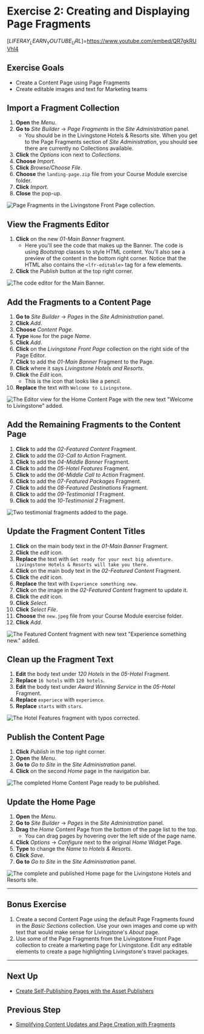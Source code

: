 # Exercise 2: Creating and Displaying Page Fragments

[$LIFERAY_LEARN_YOUTUBE_URL$]=https://www.youtube.com/embed/QR7gkRUVhl4

## Exercise Goals

* Create a Content Page using Page Fragments
* Create editable images and text for Marketing teams

## Import a Fragment Collection

1. **Open** the _Menu_.
2. **Go to** _Site Builder_ → _Page Fragments_ in the _Site Administration_ panel.
	* You should be in the Livingstone Hotels & Resorts site. When you get to the Page Fragments section of _Site Administration_, you should see there are currently no Collections available.
3. **Click** the _Options_ icon next to _Collections_.
4. **Choose** _Import_.
5. **Click** _Browse/Choose File_.
6. **Choose** the `landing-page.zip` file from your Course Module exercise folder.
7. **Click** _Import_.
8. **Close** the pop-up.

![Page Fragments in the Livingstone Front Page collection.](./images/imported-fragments.png)

## View the Fragments Editor

1. **Click** on the new _01-Main Banner_ fragment.
    * Here you'll see the code that makes up the Banner. The code is using _Bootstrap_ classes to style HTML content. You'll also see a preview of the content in the bottom right corner. Notice that the HTML also contains the `<lfr-editable>` tag for a few elements.
2. **Click** the _Publish_ button at the top right corner.

![The code editor for the Main Banner.](./images/fragment-editor.png)

## Add the Fragments to a Content Page

1. **Go to** _Site Builder_ → _Pages_ in the _Site Administration_ panel.
2. **Click** _Add_.
3. **Choose** _Content Page_.
4. **Type** `Home` for the page _Name_.
5. **Click** _Add_.
6. **Click** on the _Livingstone Front Page_ collection on the right side of the Page Editor.
7. **Click** to add the _01-Main Banner_ Fragment to the Page.
8. **Click** where it says _Livingstone Hotels and Resorts_.
9. **Click** the _Edit_ icon.
    - This is the icon that looks like a pencil.
10. **Replace** the text with `Welcome to Livingstone`.

![The Editor view for the Home Content Page with the new text "Welcome to Livingstone" added.](./images/edit-banner.png)

## Add the Remaining Fragments to the Content Page

1. **Click** to add the _02-Featured Content_ Fragment.
2. **Click** to add the _03-Call to Action_ Fragment.
3. **Click** to add the _04-Middle Banner_ Fragment.
4. **Click** to add the _05-Hotel Features_ Fragment.
5. **Click** to add the _06-Middle Call to Action_ Fragment.
6. **Click** to add the _07-Featured Packages_ Fragment.
7. **Click** to add the _08-Featured Destinations_ Fragment.
8. **Click** to add the _09-Testimonial 1_ Fragment.
9. **Click** to add the _10-Testimonial 2_ Fragment.

![Two testimonial fragments added to the page.](./images/fragments-in-page.png)

## Update the Fragment Content Titles

1. **Click** on the main body text in the _01-Main Banner_ Fragment.
2. **Click** the _edit_ icon.
3. **Replace** the text with `Get ready for your next big adventure. Livingstone Hotels & Resorts will take you there.`
4. **Click** on the main body text in the _02-Featured Content_ Fragment.
5. **Click** the _edit_ icon.
6. **Replace** the text with `Experience something new.`
7. **Click** on the image in the _02-Featured Content_ fragment to update it.
8. **Click** the _edit_ icon.
9. **Click** _Select_.
10. **Click** _Select File_.
11. **Choose** the `new.jpeg` file from your Course Module exercise folder.
12. **Click** _Add_.

![The Featured Content fragment with new text "Experience something new." added.](./images/updated-content.png)

## Clean up the Fragment Text

1. **Edit** the body text under _120 Hotels_ in the _05-Hotel_ Fragment.
2. **Replace** `16 hotels` with `120 hotels`.
3. **Edit** the body text under _Award Winning Service_ in the _05-Hotel_ Fragment.
4. **Replace** `experiece` with `experience`.
5. **Replace** `starts` with `stars`.

![The Hotel Features fragment with typos corrected.](./images/updated-text.png)

## Publish the Content Page

1. **Click** _Publish_ in the top right corner.
2. **Open** the _Menu_.
3. **Go to** _Go to Site_ in the _Site Administration_ panel.
4. **Click** on the second _Home_ page in the navigation bar.

![The completed Home Content Page ready to be published.](./images/home-page.png)

## Update the Home Page

1. **Open** the _Menu_.
2. **Go to** _Site Builder_ → _Pages_ in the _Site Administration_ panel.
3. **Drag** the _Home_ Content Page from the bottom of the page list to the top.
    * You can drag pages by hovering over the left side of the page name.
4. **Click** _Options_ → _Configure_ next to the original _Home_ Widget Page.
5. **Type** to change the _Name_ to _Hotels & Resorts_.
6. **Click** _Save_.
7. **Go to** _Go to Site_ in the _Site Administration_ panel.

![The complete and published Home page for the Livingstone Hotels and Resorts site.](./images/new-home-update.png)

---

## Bonus Exercise

1. Create a second Content Page using the default Page Fragments found in the _Basic Sections_ collection. Use your own images and come up with text that would make sense for Livingstone's _About_ page.
2. Use some of the Page Fragments from the Livingstone Front Page collection to create a marketing page for Livingstone. Edit any editable elements to create a page highlighting Livingstone's travel packages.

---

## Next Up

* [Create Self-Publishing Pages with the Asset Publishers](./create-self-publishing-pages.md)

## Previous Step

* [Simplifying Content Updates and Page Creation with Fragments](./simplifying-updates-and-page-creation-with-fragments.md)